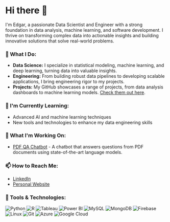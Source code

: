 # Hi there 👋

I'm Edgar, a passionate Data Scientist and Engineer with a strong foundation in data analysis, machine learning, and software development. I thrive on transforming complex data into actionable insights and building innovative solutions that solve real-world problems.

### 💼 What I Do:
- **Data Science:** I specialize in statistical modeling, machine learning, and deep learning, turning data into valuable insights.
- **Engineering:** From building robust data pipelines to developing scalable applications, I bring engineering rigor to my projects.
- **Projects:** My GitHub showcases a range of projects, from data analysis dashboards to machine learning models. [Check them out here](https://github.com/edgar595?tab=repositories).

### 🌱 I'm Currently Learning:
- Advanced AI and machine learning techniques
- New tools and technologies to enhance my data engineering skills

### 🔭 What I'm Working On:
- [PDF QA Chatbot](https://github.com/edgar595/pdf-qa-chatbot) - A chatbot that answers questions from PDF documents using state-of-the-art language models.

### 📫 How to Reach Me:
- [LinkedIn](https://www.linkedin.com/in/edgar595) 
- [Personal Website](https://edgaresume.netlify.app/)

### 🚀 Tools & Technologies:
![Python](https://img.shields.io/badge/Python-3776AB?style=for-the-badge&logo=python&logoColor=white)
![R](https://img.shields.io/badge/R-276DC3?style=for-the-badge&logo=r&logoColor=white)
![Tableau](https://img.shields.io/badge/Tableau-E97627?style=for-the-badge&logo=tableau&logoColor=white)
![Power BI](https://img.shields.io/badge/PowerBI-F2C811?style=for-the-badge&logo=powerbi&logoColor=black)
![MySQL](https://img.shields.io/badge/MySQL-4479A1?style=for-the-badge&logo=mysql&logoColor=white)
![MongoDB](https://img.shields.io/badge/MongoDB-4EA94B?style=for-the-badge&logo=mongodb&logoColor=white)
![Firebase](https://img.shields.io/badge/Firebase-FFCA28?style=for-the-badge&logo=firebase&logoColor=black)
![Linux](https://img.shields.io/badge/Linux-FCC624?style=for-the-badge&logo=linux&logoColor=black)
![Git](https://img.shields.io/badge/Git-F05032?style=for-the-badge&logo=git&logoColor=white)
![Azure](https://img.shields.io/badge/Azure-0078D4?style=for-the-badge&logo=microsoftazure&logoColor=white)
![Google Cloud](https://img.shields.io/badge/Google_Cloud-4285F4?style=for-the-badge&logo=googlecloud&logoColor=white)

